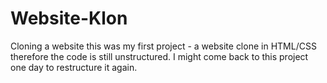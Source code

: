 # Website-Klon
Cloning a website 
this was my first project - a website clone in HTML/CSS therefore the code is still unstructured. I might come back to this project one day to restructure it again.
